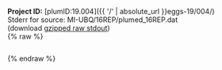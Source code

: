 **Project ID:** [plumID:19.004]({{ '/' | absolute_url }}eggs-19/004/)  
Stderr for source:  MI-UBQ/16REP/plumed_16REP.dat   
(download [gzipped raw stdout](plumed_16REP.dat.plumed.stdout.txt.gz))  
{% raw %}
<pre>
</pre>
{% endraw %}
